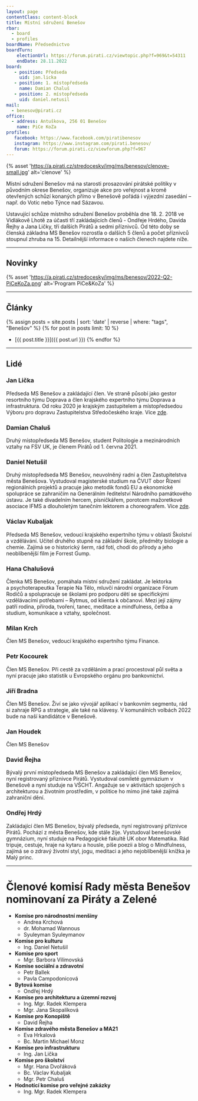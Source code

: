 ```yaml
---
layout: page
contentClass: content-block
title: Místní sdružení Benešov
rbar:
  - board
  - profiles
boardName: Předsednictvo
boardTurn:
    electionUrl: https://forum.pirati.cz/viewtopic.php?f=969&t=54311
    endDate: 28.11.2022
board:
   - position: Předseda
     uid: jan.licka
   - position: 1. místopředseda
     name: Damian Chaluš
   - position: 2. místopředseda
     uid: daniel.netusil
mail: 
  - benesov@pirati.cz
office:
  - address: Antuškova, 256 01 Benešov
    name: PiCe KoZa 
profiles:
   facebook: https://www.facebook.com/piratibenesov
   instagram: https://www.instagram.com/pirati.benesov/
   forum: https://forum.pirati.cz/viewforum.php?f=967
---
```

{% asset 'https://a.pirati.cz/stredocesky/img/ms/benesov/clenove-small.jpg' alt='clenove' %}


Místní sdružení Benešov má na starosti prosazování pirátské politiky v původním okrese Benešov, organizuje akce pro veřejnost a kromě otevřených schůzí konaných přímo v Benešově pořádá i výjezdní zasedání – např. do Votic nebo Týnce nad Sázavou.

Ustavující schůze místního sdružení Benešov proběhla dne 18. 2. 2018 ve Vidlákově Lhotě za účasti tří zakládajících členů - Ondřeje Hrdého, Davida Řejhy a Jana Ličky, tří dalších Pirátů a sedmi příznivců. Od&nbsp;této doby se členská základna MS Benešov rozrostla o dalších 5 členů a počet příznivců stoupnul zhruba na 15. Detailnější informace o našich členech najdete níže.

<hr>

## Novinky
{% asset 'https://a.pirati.cz/stredocesky/img/ms/benesov/2022-Q2-PiCeKoZa.png' alt='Program PiCe&KoZa' %}

<hr>


## Články
{% assign posts = site.posts | sort: 'date' | reverse | where: "tags", "Benešov" %}
{% for post in posts limit: 10 %}
* [{{ post.title }}]({{ post.url }})
{% endfor %}

<hr>

## Lidé

### Jan Lička
Předseda MS Benešov a zakládající člen. Ve straně působí jako gestor resortního týmu Doprava a člen krajského expertního týmu Doprava a infrastruktura. Od roku 2020 je krajským zastupitelem a místopředsedou Výboru pro dopravu Zastupitelstva Středočeského kraje. Více <a href="{{ 'lide/jan-licka/' | relative_url }}">zde</a>.

### Damian Chaluš
Druhý místopředseda MS Benešov, student Politologie a mezinárodních vztahy na FSV UK, je členem Pirátů od 1. června 2021.

### Daniel Netušil
Druhý místopředseda MS Benešov, neuvolněný radní a člen Zastupitelstva města Benešova. Vystudoval magisterské studium na ČVUT obor Řízení regionálních projektů a pracuje jako metodik fondů EU a ekonomické spolupráce se zahraničím na Generálním ředitelství Národního památkového ústavu. Je také divadelním hercem, písničkářem, porotcem mažoretkové asociace IFMS a dlouholetým tanečním lektorem a choreografem. Více <a href="{{ 'lide/daniel-netusil/' | relative_url }}">zde</a>.

### Václav Kubaljak
Předseda MS Benešov, vedoucí krajského expertního týmu v oblasti Školství a vzdělávání. Učitel druhého stupně na základní škole, předměty biologie a chemie. Zajímá se o historický šerm, rád fotí, chodí do přírody a jeho neoblíbenější film je Forrest Gump. 

### Hana Chalušová
Členka MS Benešov, pomáhala místní sdružení zakládat. Je lektorka a&nbsp;psychoterapeutka Terapie Na Tělo, mluvčí národní organizace Fórum Rodičů a spolupracuje se školami pro podporu dětí se specifickými vzdělávacími potřebami – Rytmus, od klienta k občanovi. Mezi její zájmy patří rodina, příroda, tvoření, tanec, meditace a mindfulness, četba a studium, komunikace a&nbsp;vztahy, společnost.

### Milan Krch
Člen MS Benešov, vedoucí krajského expertního týmu Finance.

### Petr Kocourek
Člen MS Benešov. Při cestě za vzděláním a prací procestoval půl světa a nyní pracuje jako statistik u Evropského orgánu pro bankovnictví.

### Jiří Bradna 
Člen MS Benešov. Živí se jako vývojář aplikací v bankovním segmentu, rád si zahraje RPG a strategie, ale také na klávesy. V komunálních volbách 2022 bude na naší kandidátce v Benešově.

### Jan Houdek
Člen MS Benešov

### David Řejha
Bývalý první místopředseda MS Benešov a zakládající člen MS Benešov, nyní registrovaný příznivce Pirátů. Vystudoval osmileté gymnázium v Benešově a&nbsp;nyní studuje na VŠCHT. Angažuje se v aktivitách spojených s architekturou a životním prostředím, v&nbsp;politice ho mimo jiné také zajímá zahraniční dění.

### Ondřej Hrdý
Zakládající člen MS Benešov, bývalý předseda, nyní registrovaný příznivce Pirátů. Pochází z města Benešov, kde stále žije. Vystudoval benešovské gymnázium, nyní studuje na Pedagogické fakultě UK obor Matematika. Rád tripuje, cestuje, hraje na kytaru a housle, píše poezii a blog o Mindfulness, zajímá se o zdravý životní styl, jogu, meditaci a jeho nejoblíbenější knížka je Malý princ.

<hr>

# Členové komisí Rady města Benešov nominovaní za Piráty a Zelené

- **Komise pro národnostní menšiny**
  * Andrea Krchová
  * dr. Mohamad Wannous
  * Syuleyman Syuleymanov
- **Komise pro kulturu**
  * Ing. Daniel Netušil
- **Komise pro sport**
  * Mgr. Barbora Vilímovská
- **Komise sociální a zdravotní**
  * Petr Ballek
  * Pavla Campodonicová
- **Bytová komise**
  * Ondřej Hrdý
- **Komise pro architekturu a územní rozvoj**
  * Ing. Mgr. Radek Klempera
  * Mgr. Jana Skopalíková
- **Komise pro Konopiště**
  * David Řejha
- **Komise zdravého města Benešov a MA21**
  * Eva Hrkalová
  * Bc. Martin Michael Monz
- **Komise pro infrastrukturu**
  * Ing. Jan Lička
- **Komise pro školství**
  * Mgr. Hana Dvořáková
  * Bc. Václav Kubaljak
  * Mgr. Petr Chaluš
- **Hodnotící komise pro veřejné zakázky**
  * Ing. Mgr. Radek Klempera


